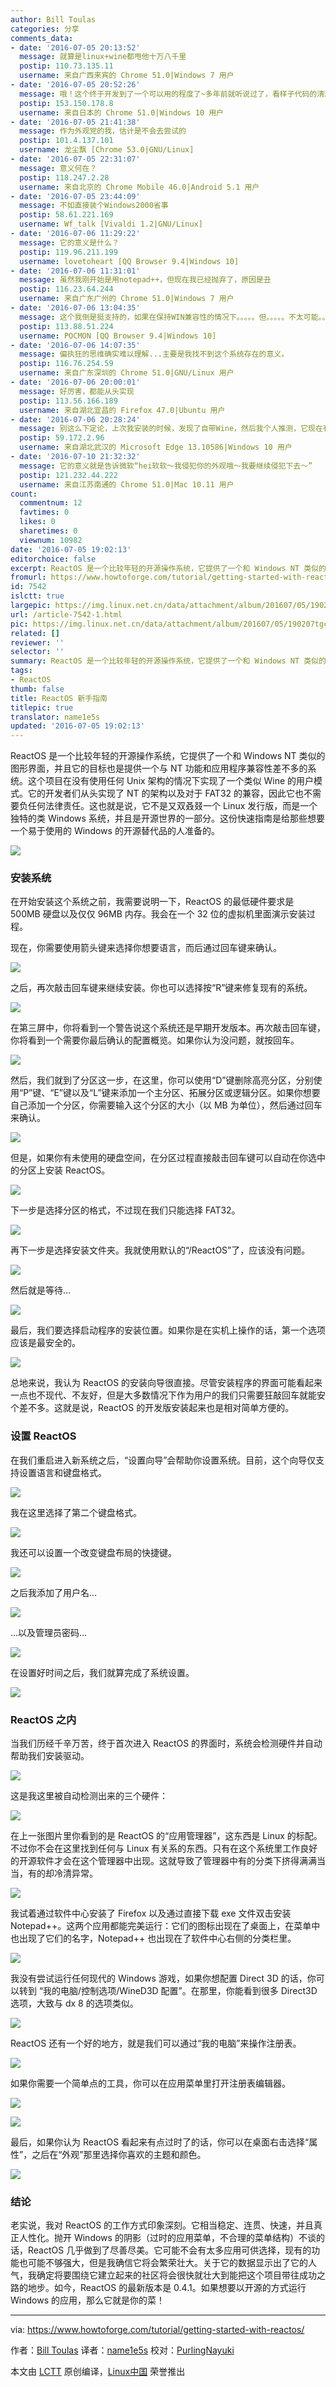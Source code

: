 ```yaml
---
author: Bill Toulas
categories: 分享
comments_data:
- date: '2016-07-05 20:13:52'
  message: 就算是linux+wine都甩他十万八千里
  postip: 110.73.135.11
  username: 来自广西来宾的 Chrome 51.0|Windows 7 用户
- date: '2016-07-05 20:52:26'
  message: 哦！这个终于开发到了一个可以用的程度了~多年前就听说过了，看样子代码的清理做完了，辛苦辛苦~
  postip: 153.150.178.8
  username: 来自日本的 Chrome 51.0|Windows 10 用户
- date: '2016-07-05 21:41:38'
  message: 作为外观党的我，估计是不会去尝试的
  postip: 101.4.137.101
  username: 龙尘飘 [Chrome 53.0|GNU/Linux]
- date: '2016-07-05 22:31:07'
  message: 意义何在？
  postip: 118.247.2.28
  username: 来自北京的 Chrome Mobile 46.0|Android 5.1 用户
- date: '2016-07-05 23:44:09'
  message: 不如直接装个Windows2000省事
  postip: 58.61.221.169
  username: Wf_talk [Vivaldi 1.2|GNU/Linux]
- date: '2016-07-06 11:29:22'
  message: 它的意义是什么？
  postip: 119.96.211.199
  username: lovetoheart [QQ Browser 9.4|Windows 10]
- date: '2016-07-06 11:31:01'
  message: 虽然我刚开始是用notepad++，但现在我已经抛弃了，原因是丑
  postip: 116.23.64.244
  username: 来自广东广州的 Chrome 51.0|Windows 7 用户
- date: '2016-07-06 13:04:35'
  message: 这个我倒是挺支持的，如果在保持WIN兼容性的情况下。。。。。但。。。。。不太可能。。。。。。MS搞毛？？？？？？
  postip: 113.88.51.224
  username: POCMON [QQ Browser 9.4|Windows 10]
- date: '2016-07-06 14:07:35'
  message: 偏执狂的思维确实难以理解...主要是我找不到这个系统存在的意义。
  postip: 116.76.254.59
  username: 来自广东深圳的 Chrome 51.0|GNU/Linux 用户
- date: '2016-07-06 20:00:01'
  message: 好厉害，都能从头实现
  postip: 113.56.166.189
  username: 来自湖北宜昌的 Firefox 47.0|Ubuntu 用户
- date: '2016-07-06 20:28:24'
  message: 别这么下定论，上次我安装的时候，发现了自带Wine，然后我个人推测，它现在有些程序还是Wine的
  postip: 59.172.2.96
  username: 来自湖北武汉的 Microsoft Edge 13.10586|Windows 10 用户
- date: '2016-07-10 21:32:32'
  message: 它的意义就是告诉微软“hei软软～我侵犯你的外观哦～我要继续侵犯下去～”
  postip: 121.232.44.222
  username: 来自江苏南通的 Chrome 51.0|Mac 10.11 用户
count:
  commentnum: 12
  favtimes: 0
  likes: 0
  sharetimes: 0
  viewnum: 10982
date: '2016-07-05 19:02:13'
editorchoice: false
excerpt: ReactOS 是一个比较年轻的开源操作系统，它提供了一个和 Windows NT 类似的图形界面，并且它的目标也是提供一个与 NT 功能和应用程序兼容性差不多的系统。
fromurl: https://www.howtoforge.com/tutorial/getting-started-with-reactos/
id: 7542
islctt: true
largepic: https://img.linux.net.cn/data/attachment/album/201607/05/190207tgcgyb6k8zqypk6v.jpg
url: /article-7542-1.html
pic: https://img.linux.net.cn/data/attachment/album/201607/05/190207tgcgyb6k8zqypk6v.jpg.thumb.jpg
related: []
reviewer: ''
selector: ''
summary: ReactOS 是一个比较年轻的开源操作系统，它提供了一个和 Windows NT 类似的图形界面，并且它的目标也是提供一个与 NT 功能和应用程序兼容性差不多的系统。
tags:
- ReactOS
thumb: false
title: ReactOS 新手指南
titlepic: true
translator: name1e5s
updated: '2016-07-05 19:02:13'
---
```


ReactOS 是一个比较年轻的开源操作系统，它提供了一个和 Windows NT 类似的图形界面，并且它的目标也是提供一个与 NT 功能和应用程序兼容性差不多的系统。这个项目在没有使用任何 Unix 架构的情况下实现了一个类似 Wine 的用户模式。它的开发者们从头实现了 NT 的架构以及对于 FAT32 的兼容，因此它也不需要负任何法律责任。这也就是说，它不是又双叒叕一个 Linux 发行版，而是一个独特的类 Windows 系统，并且是开源世界的一部分。这份快速指南是给那些想要一个易于使用的 Windows 的开源替代品的人准备的。


![](https://img.linux.net.cn/data/attachment/album/201607/05/190207tgcgyb6k8zqypk6v.jpg)


### 安装系统


在开始安装这个系统之前，我需要说明一下，ReactOS 的最低硬件要求是 500MB 硬盘以及仅仅 96MB 内存。我会在一个 32 位的虚拟机里面演示安装过程。


现在，你需要使用箭头键来选择你想要语言，而后通过回车键来确认。


![](https://img.linux.net.cn/data/attachment/album/201607/05/190214ehouvx2ohp9lcf29.png)


之后，再次敲击回车键来继续安装。你也可以选择按“R”键来修复现有的系统。


![](https://img.linux.net.cn/data/attachment/album/201607/05/190215frq1jx3vrrxxg2v9.png)


在第三屏中，你将看到一个警告说这个系统还是早期开发版本。再次敲击回车键，你将看到一个需要你最后确认的配置概览。如果你认为没问题，就按回车。


![](https://img.linux.net.cn/data/attachment/album/201607/05/190215xyentvsiviq7mque.png)


然后，我们就到了分区这一步，在这里，你可以使用“D”键删除高亮分区，分别使用“P”键、“E”键以及“L”键来添加一个主分区、拓展分区或逻辑分区。如果你想要自己添加一个分区，你需要输入这个分区的大小（以 MB 为单位），然后通过回车来确认。


![](https://img.linux.net.cn/data/attachment/album/201607/05/190215i5tzcctzmq8ncnes.png)


但是，如果你有未使用的硬盘空间，在分区过程直接敲击回车键可以自动在你选中的分区上安装 ReactOS。


![](https://img.linux.net.cn/data/attachment/album/201607/05/190215m7qr3otfrr7n0nqn.png)


下一步是选择分区的格式，不过现在我们只能选择 FAT32。


![](https://img.linux.net.cn/data/attachment/album/201607/05/190216ute5gjdzeet5552l.png)


再下一步是选择安装文件夹。我就使用默认的“/ReactOS”了，应该没有问题。


![](https://img.linux.net.cn/data/attachment/album/201607/05/190216pi5jqvvbikzci5fj.png)


然后就是等待...


![](https://img.linux.net.cn/data/attachment/album/201607/05/190216adoi7n1yyaihss06.png)


最后，我们要选择启动程序的安装位置。如果你是在实机上操作的话，第一个选项应该是最安全的。


![](https://img.linux.net.cn/data/attachment/album/201607/05/190216i3rg3bt22qb64bij.png)


总地来说，我认为 ReactOS 的安装向导很直接。尽管安装程序的界面可能看起来一点也不现代、不友好，但是大多数情况下作为用户的我们只需要狂敲回车就能安个差不多。这就是说，ReactOS 的开发版安装起来也是相对简单方便的。


### 设置 ReactOS


在我们重启进入新系统之后，“设置向导”会帮助你设置系统。目前，这个向导仅支持设置语言和键盘格式。


![](https://img.linux.net.cn/data/attachment/album/201607/05/190217llkgl61r1zz6nrck.png)


我在这里选择了第二个键盘格式。


![](https://img.linux.net.cn/data/attachment/album/201607/05/190217ysa55amrv7prs257.png)


我还可以设置一个改变键盘布局的快捷键。


![](https://img.linux.net.cn/data/attachment/album/201607/05/190218lgaxaa6zaaajaakx.png)


之后我添加了用户名…


![](https://img.linux.net.cn/data/attachment/album/201607/05/190218xui1pci3s2jggg0t.png)


…以及管理员密码…


![](https://img.linux.net.cn/data/attachment/album/201607/05/190218avml2luhqqy0mhuz.png)


在设置好时间之后，我们就算完成了系统设置。


![](https://img.linux.net.cn/data/attachment/album/201607/05/190219mjmeiks8qt8qhmie.png)


### ReactOS 之内


当我们历经千辛万苦，终于首次进入 ReactOS 的界面时，系统会检测硬件并自动帮助我们安装驱动。


![](https://img.linux.net.cn/data/attachment/album/201607/05/190219n12hdbl3d16h6l34.png)


这是我这里被自动检测出来的三个硬件：


![](https://img.linux.net.cn/data/attachment/album/201607/05/190220hexjlvlbcwtzjw2e.png)


在上一张图片里你看到的是 ReactOS 的“应用管理器”，这东西是 Linux 的标配。不过你不会在这里找到任何与 Linux 有关系的东西。只有在这个系统里工作良好的开源软件才会在这个管理器中出现。这就导致了管理器中有的分类下挤得满满当当，有的却冷清异常。


![](https://img.linux.net.cn/data/attachment/album/201607/05/190220uzi3iyogi3crakc6.png)


我试着通过软件中心安装了 Firefox 以及通过直接下载 exe 文件双击安装 Notepad++。这两个应用都能完美运行：它们的图标出现在了桌面上，在菜单中也出现了它们的名字，Notepad++ 也出现在了软件中心右侧的分类栏里。


![](https://img.linux.net.cn/data/attachment/album/201607/05/190221jmmzmo4m5zfoi11m.png)


我没有尝试运行任何现代的 Windows 游戏，如果你想配置 Direct 3D 的话，你可以转到 “我的电脑/控制选项/WineD3D 配置”。在那里，你能看到很多 Direct3D 选项，大致与 dx 8 的选项类似。


![](https://img.linux.net.cn/data/attachment/album/201607/05/190222r12ry72lxrn7qqnx.png)


ReactOS 还有一个好的地方，就是我们可以通过“我的电脑”来操作注册表。


![](https://img.linux.net.cn/data/attachment/album/201607/05/190223u236r13r252zccu3.png)


如果你需要一个简单点的工具，你可以在应用菜单里打开注册表编辑器。


![](https://img.linux.net.cn/data/attachment/album/201607/05/190224drlvv1lj83lqj3qe.png)


![](https://img.linux.net.cn/data/attachment/album/201607/05/190224owcx47nszxx4hans.png)


最后，如果你认为 ReactOS 看起来有点过时了的话，你可以在桌面右击选择“属性”，之后在“外观”那里选择你喜欢的主题和颜色。


![](https://img.linux.net.cn/data/attachment/album/201607/05/190225ao0fcg96z0joo58s.png)


### 结论


老实说，我对 ReactOS 的工作方式印象深刻。它相当稳定、连贯、快速，并且真正人性化。抛开 Windows 的阴影（过时的应用菜单，不合理的菜单结构）不谈的话，ReactOS 几乎做到了尽善尽美。它可能不会有太多应用可供选择，现有的功能也可能不够强大，但是我确信它将会繁荣壮大。关于它的数据显示出了它的人气，我确定将要围绕它建立起来的社区将会很快就壮大到能把这个项目带往成功之路的地步。如今，ReactOS 的最新版本是 0.4.1。如果想要以开源的方式运行 Windows 的应用，那么它就是你的菜！




---


via: <https://www.howtoforge.com/tutorial/getting-started-with-reactos/>


作者：[Bill Toulas](https://www.howtoforge.com/tutorial/getting-started-with-reactos/) 译者：[name1e5s](https://github.com/name1e5s) 校对：[PurlingNayuki](https://github.com/PurlingNayuki)


本文由 [LCTT](https://github.com/LCTT/TranslateProject) 原创编译，[Linux中国](https://linux.cn/) 荣誉推出